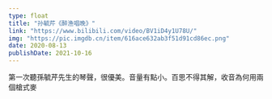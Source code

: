 ```yaml
---
type: float
title: "孙毓芹《醉渔唱晚》"
link: "https://www.bilibili.com/video/BV1iD4y1U78U/"
img: "https://pic.imgdb.cn/item/616ace632ab3f51d91cd86ec.png"
date: 2020-08-13
publishDate: 2021-10-16
---
```


第一次聽孫毓芹先生的琴聲，很優美。音量有點小。百思不得其解，收音為何用兩個槍式麥